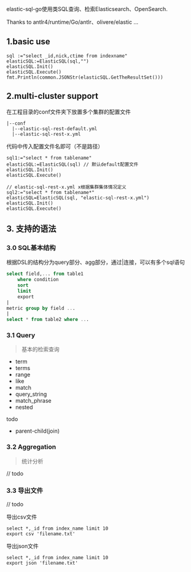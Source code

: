 elastic-sql-go使用类SQL查询、检索Elasticsearch、OpenSearch.

Thanks to antlr4/runtime/Go/antlr、olivere/elastic ...

## 1.basic use

```
sql :="select _id,nick,ctime from indexname"
elasticSQL:=ElasticSQL(sql,"")
elasticSQL.Init()
elasticSQL.Execute()
fmt.Println(common.JSONStr(elasticSQL.GetTheResultSet()))
```

## 2.multi-cluster support
在工程目录的conf文件夹下放置多个集群的配置文件
```
|--conf
  |--elastic-sql-rest-default.yml
  |--elastic-sql-rest-x.yml
```

代码中传入配置文件名即可（不是路径）
```
sql1:="select * from tablename"
elasticSQL:=ElasticSQL(sql) // 默认default配置文件
elasticSQL.Init()
elasticSQL.Execute()

// elastic-sql-rest-x.yml x根据集群集体情况定义
sql2:="select * from tablename*"
elasticSQL=ElasticSQL(sql, "elastic-sql-rest-x.yml") 
elasticSQL.Init()
elasticSQL.Execute()
```

## 3. 支持的语法

### 3.0 SQL基本结构
根据DSL的结构分为query部分、agg部分，通过|连接，可以有多个sql语句
```sql
select field,... from table1 
    where condition
    sort 
    limit
    export
|
metric group by field ...
|
select * from table2 where ... 

```

### 3.1 Query
> 基本的检索查询

- term
- terms
- range
- like
- match
- query_string
- match_phrase
- nested

todo 
- parent-child(join)


### 3.2 Aggregation
> 统计分析

// todo

### 3.3 导出文件
// todo

导出csv文件
```
select *,_id from index_name limit 10
export csv 'filename.txt'
```
导出json文件
```
select *,_id from index_name limit 10
export json 'filename.txt'
```

